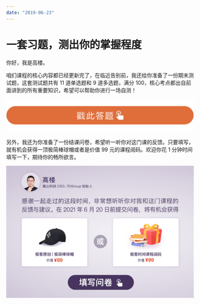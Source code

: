 ```yaml
---
date: "2019-06-23"
---  
```

      
# 一套习题，测出你的掌握程度
你好，我是高楼。

咱们课程的核心内容都已经更新完了，在临近告别前，我还给你准备了一份期末测试题，这套测试题共有 11 道单选题和 9 道多选题，满分 100，核心考点都出自前面讲到的所有重要知识，希望可以帮助你进行一场自测！

[![](./httpsstatic001geekbangorgresourceimage28a428d1be62669b4f3cc01c36466bf811a4.png)](http://time.geekbang.org/quiz/intro?act_id=513&exam_id=1781)

另外，我还为你准备了一份结课问卷，希望听一听你对这门课的反馈。只要填写，就有机会获得一顶极简棒球帽或者是价值 99 元的课程阅码。欢迎你花 1 分钟时间填写一下，期待你的畅所欲言。

[![](./httpsstatic001geekbangorgresourceimagee37ee36899542e9626ac4a795e9f9704ea7e.jpg)](https://jinshuju.net/f/jKzijs)

<!-- [[[read_end]]] -->